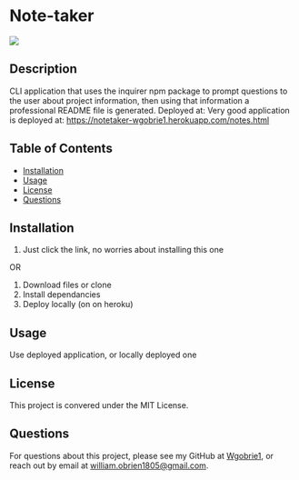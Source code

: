 # Note-taker
![](https://img.shields.io/badge/license-MIT%20License-blue?style=flat-square)
## Description
CLI application that uses the inquirer npm package to prompt questions to the user about project information, then using that information a professional README file is generated.
Deployed at: Very good application is deployed at: https://notetaker-wgobrie1.herokuapp.com/notes.html

## Table of Contents
* [Installation](#installation)
* [Usage](#usage)
* [License](#license)
* [Questions](#questions)

## Installation
1. Just click the link, no worries about installing this one

OR

1. Download files or clone
2. Install dependancies
3. Deploy locally (on on heroku)

## Usage
Use deployed application, or locally deployed one

## License
This project is convered under the MIT License.

## Questions
For questions about this project, please see my GitHub at [Wgobrie1](https://github.com/Wgobrie1), or reach out by email at william.obrien1805@gmail.com.

